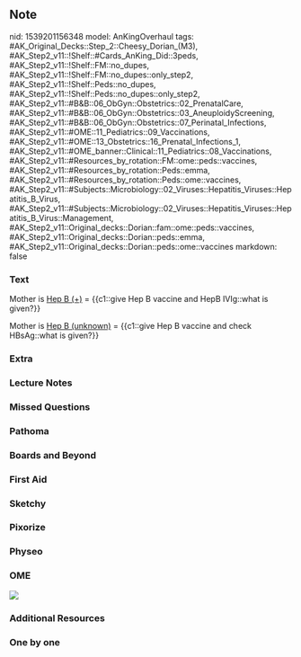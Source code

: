 ## Note
nid: 1539201156348
model: AnKingOverhaul
tags: #AK_Original_Decks::Step_2::Cheesy_Dorian_(M3), #AK_Step2_v11::!Shelf::#Cards_AnKing_Did::3peds, #AK_Step2_v11::!Shelf::FM::no_dupes, #AK_Step2_v11::!Shelf::FM::no_dupes::only_step2, #AK_Step2_v11::!Shelf::Peds::no_dupes, #AK_Step2_v11::!Shelf::Peds::no_dupes::only_step2, #AK_Step2_v11::#B&B::06_ObGyn::Obstetrics::02_PrenatalCare, #AK_Step2_v11::#B&B::06_ObGyn::Obstetrics::03_AneuploidyScreening, #AK_Step2_v11::#B&B::06_ObGyn::Obstetrics::07_Perinatal_Infections, #AK_Step2_v11::#OME::11_Pediatrics::09_Vaccinations, #AK_Step2_v11::#OME::13_Obstetrics::16_Prenatal_Infections_1, #AK_Step2_v11::#OME_banner::Clinical::11_Pediatrics::08_Vaccinations, #AK_Step2_v11::#Resources_by_rotation::FM::ome::peds::vaccines, #AK_Step2_v11::#Resources_by_rotation::Peds::emma, #AK_Step2_v11::#Resources_by_rotation::Peds::ome::vaccines, #AK_Step2_v11::#Subjects::Microbiology::02_Viruses::Hepatitis_Viruses::Hepatitis_B_Virus, #AK_Step2_v11::#Subjects::Microbiology::02_Viruses::Hepatitis_Viruses::Hepatitis_B_Virus::Management, #AK_Step2_v11::Original_decks::Dorian::fam::ome::peds::vaccines, #AK_Step2_v11::Original_decks::Dorian::peds::emma, #AK_Step2_v11::Original_decks::Dorian::peds::ome::vaccines
markdown: false

### Text
Mother is <u>Hep B (+)</u> = {{c1::give Hep B vaccine and HepB
IVIg::what is given?}}
<div>
  Mother is <u>Hep B (unknown)</u> = {{c1::give Hep B vaccine and
  check HBsAg::what is given?}}
</div>

### Extra


### Lecture Notes


### Missed Questions


### Pathoma


### Boards and Beyond


### First Aid


### Sketchy


### Pixorize


### Physeo


### OME
<div class="ome-widget">
  <a href=
  "https://onlinemeded.org/spa/pediatrics/vaccinations/acquire?ref=anki">
  <img src="_OME_AnkiFlashcards_Lesson_2.png"></a>
</div>

### Additional Resources


### One by one

